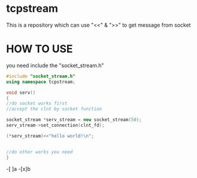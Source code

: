 # tcpstream
This is a repository which can use "&lt;&lt;" &amp; ">>" to get message from socket

# HOW TO USE
you need include the "socket_stream.h"

```c++
#include "socket_stream.h"
using namespace tcpstream;

void serv()
{
//do socket works first
//accept the clnt by socket function

socket_stream *serv_stream = new socket_stream(50);
serv_stream->set_connection(clnt_fd);

(*serv_stream)<<"hello world!\n";


//do other works you need
}

```
-[ ]a
-[x]b
